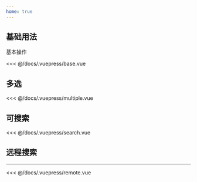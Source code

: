 ```yaml
---
home: true
---
```


## 基础用法
基本操作

<code-card compName="base-index">
<<< @/docs/.vuepress/base.vue
</code-card>

## 多选
<code-card compName="base-multiple">
<<< @/docs/.vuepress/multiple.vue
</code-card>

## 可搜索
<code-card compName="base-search">
<<< @/docs/.vuepress/search.vue
</code-card>

## 远程搜索
---
<code-card compName="test-remote">
<<< @/docs/.vuepress/remote.vue
</code-card>
